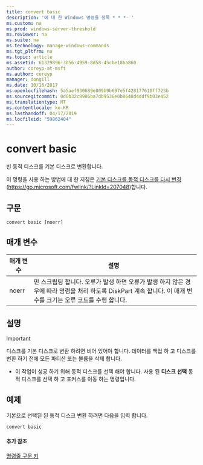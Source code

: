 ```yaml
---
title: convert basic
description: '에 대 한 Windows 명령을 항목 * * *- '
ms.custom: na
ms.prod: windows-server-threshold
ms.reviewer: na
ms.suite: na
ms.technology: manage-windows-commands
ms.tgt_pltfrm: na
ms.topic: article
ms.assetid: 61329896-3b56-4959-8d58-45cbe18ba860
author: coreyp-at-msft
ms.author: coreyp
manager: dongill
ms.date: 10/16/2017
ms.openlocfilehash: 5a5aef930689e809b9b697e5f428177610ff723b
ms.sourcegitcommit: 0d0b32c8986ba7db9536e0b8648d4ddf9b03e452
ms.translationtype: MT
ms.contentlocale: ko-KR
ms.lasthandoff: 04/17/2019
ms.locfileid: "59862404"
---
```

# <a name="convert-basic"></a>convert basic



빈 동적 디스크를 기본 디스크로 변환합니다.

이 명령을 사용 하는 방법에 대 한 지침은 [기본 디스크를 동적 디스크를 다시 변경](https://go.microsoft.com/fwlink/?LinkId=207048) (https://go.microsoft.com/fwlink/?LinkId=207048)합니다.

## <a name="syntax"></a>구문

```
convert basic [noerr]
```

## <a name="parameters"></a>매개 변수

|매개 변수|설명|
|---------|-----------|
|noerr|만 스크립팅 합니다. 오류가 발생 하면 오류가 발생 하지 않은 경우에 따라 명령을 처리 하도록 DiskPart 계속 합니다. 이 매개 변수를 크기는 오류 코드를 수행 합니다.|

## <a name="remarks"></a>설명

> [!IMPORTANT]
> 디스크를 기본 디스크로 변환 하려면 비어 있어야 합니다. 데이터를 백업 하 고 디스크를 변환 하기 전에 모든 파티션 또는 볼륨을 삭제 합니다.
-   이 작업이 성공 하기 위해 동적 디스크를 선택 해야 합니다. 사용 된 **디스크 선택** 동적 디스크를 선택 하 고 포커스를 이동 하는 명령입니다.

## <a name="BKMK_examples"></a>예제

기본으로 선택된 된 동적 디스크 변환 하려면 다음을 입력 합니다.
```
convert basic
```

#### <a name="additional-references"></a>추가 참조

[명령줄 구문 키](command-line-syntax-key.md)

